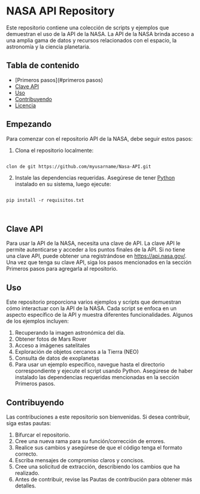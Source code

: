 # NASA API Repository
Este repositorio contiene una colección de scripts y ejemplos que demuestran el uso de la API de la NASA. La API de la NASA brinda acceso a una amplia gama de datos y recursos relacionados con el espacio, la astronomía y la ciencia planetaria.

## Tabla de contenido
- [Primeros pasos](#primeros pasos)
- [Clave API](#clave-api)
- [Uso](#uso)
- [Contribuyendo](#contribuyendo)
- [Licencia](#licencia)

## Empezando

Para comenzar con el repositorio API de la NASA, debe seguir estos pasos:

1. Clona el repositorio localmente:

```git

clon de git https://github.com/myusarname/Nasa-API.git

```
2. Instale las dependencias requeridas. Asegúrese de tener [Python](https://www.python.org/downloads/) instalado en su sistema, luego ejecute:


```pitón

pip install -r requisitos.txt



```

## Clave API
Para usar la API de la NASA, necesita una clave de API. La clave API le permite autenticarse y acceder a los puntos finales de la API. Si no tiene una clave API, puede obtener una registrándose en https://api.nasa.gov/. Una vez que tenga su clave API, siga los pasos mencionados en la sección Primeros pasos para agregarla al repositorio.

## Uso
Este repositorio proporciona varios ejemplos y scripts que demuestran cómo interactuar con la API de la NASA. Cada script se enfoca en un aspecto específico de la API y muestra diferentes funcionalidades. Algunos de los ejemplos incluyen:

1. Recuperando la imagen astronómica del día.
2. Obtener fotos de Mars Rover
3. Acceso a imágenes satelitales
4. Exploración de objetos cercanos a la Tierra (NEO)
5. Consulta de datos de exoplanetas
6. Para usar un ejemplo específico, navegue hasta el directorio correspondiente y ejecute el script usando Python. Asegúrese de haber instalado las dependencias requeridas mencionadas en la sección Primeros pasos.

## Contribuyendo
Las contribuciones a este repositorio son bienvenidas. Si desea contribuir, siga estas pautas:

1. Bifurcar el repositorio.
2. Cree una nueva rama para su función/corrección de errores.
3. Realice sus cambios y asegúrese de que el código tenga el formato correcto.
4. Escriba mensajes de compromiso claros y concisos.
5. Cree una solicitud de extracción, describiendo los cambios que ha realizado.
6. Antes de contribuir, revise las Pautas de contribución para obtener más detalles.